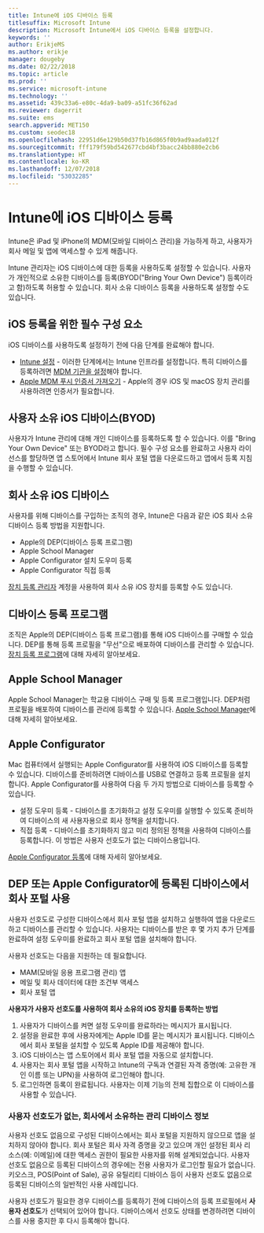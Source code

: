 ```yaml
---
title: Intune에 iOS 디바이스 등록
titlesuffix: Microsoft Intune
description: Microsoft Intune에서 iOS 디바이스 등록을 설정합니다.
keywords: ''
author: ErikjeMS
ms.author: erikje
manager: dougeby
ms.date: 02/22/2018
ms.topic: article
ms.prod: ''
ms.service: microsoft-intune
ms.technology: ''
ms.assetid: 439c33a6-e80c-4da9-ba09-a51fc36f62ad
ms.reviewer: dagerrit
ms.suite: ems
search.appverid: MET150
ms.custom: seodec18
ms.openlocfilehash: 22951d6e129b50d37fb16d865f0b9ad9aada012f
ms.sourcegitcommit: fff179f59bd542677cbd4bf3bacc24bb880e2cb6
ms.translationtype: HT
ms.contentlocale: ko-KR
ms.lasthandoff: 12/07/2018
ms.locfileid: "53032285"
---
```

# <a name="enroll-ios-devices-in-intune"></a>Intune에 iOS 디바이스 등록

Intune은 iPad 및 iPhone의 MDM(모바일 디바이스 관리)을 가능하게 하고, 사용자가 회사 메일 및 앱에 액세스할 수 있게 해줍니다.

Intune 관리자는 iOS 디바이스에 대한 등록을 사용하도록 설정할 수 있습니다. 사용자가 개인적으로 소유한 디바이스를 등록(BYOD("Bring Your Own Device") 등록이라고 함)하도록 허용할 수 있습니다. 회사 소유 디바이스 등록을 사용하도록 설정할 수도 있습니다.

## <a name="prerequisites-for-ios-enrollment"></a>iOS 등록을 위한 필수 구성 요소
iOS 디바이스를 사용하도록 설정하기 전에 다음 단계를 완료해야 합니다.
- [Intune 설정](setup-steps.md) - 이러한 단계에서는 Intune 인프라를 설정합니다. 특히 디바이스를 등록하려면 [MDM 기관을 설정](mdm-authority-set.md)해야 합니다.
- [Apple MDM 푸시 인증서 가져오기](apple-mdm-push-certificate-get.md) - Apple의 경우 iOS 및 macOS 장치 관리를 사용하려면 인증서가 필요합니다.

## <a name="user-owned-ios-devices-byod"></a>사용자 소유 iOS 디바이스(BYOD)

사용자가 Intune 관리에 대해 개인 디바이스를 등록하도록 할 수 있습니다. 이를 "Bring Your Own Device" 또는 BYOD라고 합니다. 필수 구성 요소를 완료하고 사용자 라이선스를 할당하면 앱 스토어에서 Intune 회사 포털 앱을 다운로드하고 앱에서 등록 지침을 수행할 수 있습니다.

## <a name="company-owned-ios-devices"></a>회사 소유 iOS 디바이스
사용자를 위해 디바이스를 구입하는 조직의 경우, Intune은 다음과 같은 iOS 회사 소유 디바이스 등록 방법을 지원합니다.

- Apple의 DEP(디바이스 등록 프로그램)
- Apple School Manager
- Apple Configurator 설치 도우미 등록
- Apple Configurator 직접 등록

[장치 등록 관리자](device-enrollment-manager-enroll.md) 계정을 사용하여 회사 소유 iOS 장치를 등록할 수도 있습니다.

## <a name="device-enrollment-program"></a>디바이스 등록 프로그램
조직은 Apple의 DEP(디바이스 등록 프로그램)를 통해 iOS 디바이스를 구매할 수 있습니다. DEP를 통해 등록 프로필을 "무선"으로 배포하여 디바이스를 관리할 수 있습니다. [장치 등록 프로그램](device-enrollment-program-enroll-ios.md)에 대해 자세히 알아보세요.

## <a name="apple-school-manager"></a>Apple School Manager
Apple School Manager는 학교용 디바이스 구매 및 등록 프로그램입니다. DEP처럼 프로필을 배포하여 디바이스를 관리에 등록할 수 있습니다. [Apple School Manager](apple-school-manager-set-up-ios.md)에 대해 자세히 알아보세요.

## <a name="apple-configurator"></a>Apple Configurator
Mac 컴퓨터에서 실행되는 Apple Configurator를 사용하여 iOS 디바이스를 등록할 수 있습니다. 디바이스를 준비하려면 디바이스를 USB로 연결하고 등록 프로필을 설치합니다. Apple Configurator를 사용하여 다음 두 가지 방법으로 디바이스를 등록할 수 있습니다.
- 설정 도우미 등록 - 디바이스를 초기화하고 설정 도우미를 실행할 수 있도록 준비하여 디바이스의 새 사용자용으로 회사 정책을 설치합니다.
- 직접 등록 - 디바이스를 초기화하지 않고 미리 정의된 정책을 사용하여 디바이스를 등록합니다. 이 방법은 사용자 선호도가 없는 디바이스용입니다.

[Apple Configurator 등록](apple-configurator-setup-assistant-enroll-ios.md)에 대해 자세히 알아보세요.

## <a name="use-the-company-portal-on-dep-enrolled-or-apple-configurator-enrolled-devices"></a>DEP 또는 Apple Configurator에 등록된 디바이스에서 회사 포털 사용

사용자 선호도로 구성한 디바이스에서 회사 포털 앱을 설치하고 실행하여 앱을 다운로드하고 디바이스를 관리할 수 있습니다. 사용자는 디바이스를 받은 후 몇 가지 추가 단계를 완료하여 설정 도우미를 완료하고 회사 포털 앱을 설치해야 합니다.

사용자 선호도는 다음을 지원하는 데 필요합니다.
  - MAM(모바일 응용 프로그램 관리) 앱
  - 메일 및 회사 데이터에 대한 조건부 액세스
  - 회사 포털 앱

**사용자가 사용자 선호도를 사용하여 회사 소유의 iOS 장치를 등록하는 방법**
1. 사용자가 디바이스를 켜면 설정 도우미를 완료하라는 메시지가 표시됩니다. 
2. 설정을 완료한 후에 사용자에게는 Apple ID를 묻는 메시지가 표시됩니다. 디바이스에서 회사 포털을 설치할 수 있도록 Apple ID를 제공해야 합니다. 
3. iOS 디바이스는 앱 스토어에서 회사 포털 앱을 자동으로 설치합니다.
4. 사용자는 회사 포털 앱을 시작하고 Intune의 구독과 연결된 자격 증명(예: 고유한 개인 이름 또는 UPN)을 사용하여 로그인해야 합니다. 
5. 로그인하면 등록이 완료됩니다. 사용자는 이제 기능의 전체 집합으로 이 디바이스를 사용할 수 있습니다.

### <a name="about-corporate-owned-managed-devices-with-no-user-affinity"></a>사용자 선호도가 없는, 회사에서 소유하는 관리 디바이스 정보

사용자 선호도 없음으로 구성된 디바이스에서는 회사 포털을 지원하지 않으므로 앱을 설치하지 않아야 합니다. 회사 포털은 회사 자격 증명을 갖고 있으며 개인 설정된 회사 리소스(예: 이메일)에 대한 액세스 권한이 필요한 사용자를 위해 설계되었습니다. 사용자 선호도 없음으로 등록된 디바이스의 경우에는 전용 사용자가 로그인할 필요가 없습니다. 키오스크, POS(Point of Sale), 공유 유틸리티 디바이스 등이 사용자 선호도 없음으로 등록된 디바이스의 일반적인 사용 사례입니다.

사용자 선호도가 필요한 경우 디바이스를 등록하기 전에 디바이스의 등록 프로필에서 **사용자 선호도**가 선택되어 있어야 합니다. 디바이스에서 선호도 상태를 변경하려면 디바이스를 사용 중지한 후 다시 등록해야 합니다.

